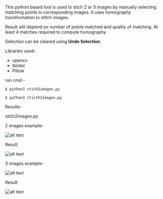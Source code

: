 This python based tool is used to stich 2 or 3 images by manually selecting matching points in corresponding images. It uses homography transformation to stitch images.


Result will depend on number of points matched and quality of matching. At least 4 matches required to compute homography.

Selection can be cleared using **Undo Selection**.

Libraries used-

- opencv
- tkinter
- Pillow

run cmd - 

```
$ python3 stich2images.py

$ python3 sticth3images.py
```

Results-

stich2images.py

2 images example-

![alt text](https://github.com/kaySource/Image-Processing/blob/main/Image%20stitching/2images.png)

Result

![alt text](https://github.com/kaySource/Image-Processing/blob/main/Image%20stitching/2imagesResult.png)

3 images example-

![alt text](https://github.com/kaySource/Image-Processing/blob/main/Image%20stitching/3images.png)

Result

![alt text](https://github.com/kaySource/Image-Processing/blob/main/Image%20stitching/3imagesResult.png)
